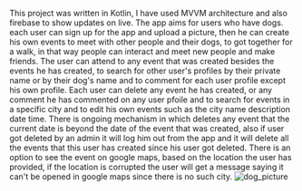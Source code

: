 This project was written in Kotlin, I have used MVVM architecture and also firebase to show updates on live.
The app aims for users who have dogs. each user can sign up for the app and upload a picture, then he can create his own events to meet with other people and their dogs, to got together for a walk,
in that way people can interact and meet new people and make friends. 
The user can attend to any event that was created besides the events he has created, to search for other user's profiles by their private name or by their dog's name and to comment for each user profile except his own profile.
Each user can delete any event he has created, or any comment he has commented on any user pfoile and to search for events in a specific city and to edit his own events such as the city name description date time.
There is ongoing mechanism in which deletes any event that the current date is beyond the date of the event that was created, also if user got deleted by an admin it will log him out from the app and it will delete all the events that this user has created since his user got deleted.
There is an option to see the event on google maps, based on the location the user has provided, if the location is corrupted the user will get a message saying it can't be opened in google maps since there is no such city.
![dog_picture](https://github.com/hodorroni/DogTiner/assets/74300882/0146e9d3-6660-4ecc-b133-7d4974fe41db)
